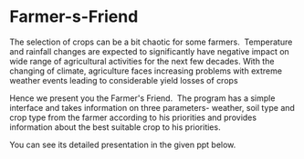 # Farmer-s-Friend
The selection of crops can be a bit chaotic for some farmers. 
Temperature and rainfall changes are expected to significantly have negative impact on wide range of agricultural activities for the next few decades. 
With the changing of climate, agriculture faces increasing problems with extreme weather events leading to considerable yield losses of crops

Hence we present you the Farmer's Friend. 
The program has a simple interface and takes information on three parameters- weather, soil type and crop type from the farmer according to his priorities 
and provides information about the best suitable crop to his priorities.

You can see its detailed presentation in the given ppt below.
